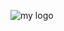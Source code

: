 ![my logo](https://cdn.discordapp.com/attachments/908967260763353109/1107060734921281657/image.png)
